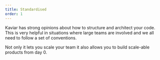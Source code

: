 ```yaml
---
title: Standardised
order: 1
---
```


Kaviar has strong opinions about how to structure and architect your code.
This is very helpful in situations where large teams are involved and we all need to follow a set of conventions.

Not only it lets you scale your team it also allows you to build scale-able products from day 0.
